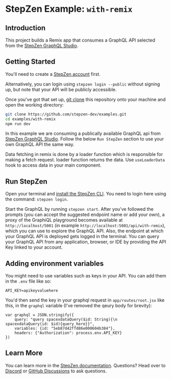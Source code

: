 # StepZen Example: `with-remix`

## Introduction

This project builds a Remix app that consumes a GraphQL API selected from the [StepZen GraphQL Studio](https://graphql.stepzen.com/).

## Getting Started

You'll need to create a [StepZen account](https://stepzen.com/signup) first.

Alternatively, you can login using `stepzen login --public` without signing up, but note that your API will be publicly accessible.

Once you've got that set up, [git clone](https://www.atlassian.com/git/tutorials/setting-up-a-repository/git-clone) this repository onto your machine and open the working directory:

```bash
git clone https://github.com/stepzen-dev/examples.git
cd examples/with-remix
npm run dev
```

In this example we are consuming a publically available GraphQL api from [StepZen GraphQL Studio](https://graphql.stepzen.com/). Follow the below `Run StepZen` section to use your own GraphQL API the same way.

Data fetching in remix is done by a loader function which is responsible for making a fetch request. loader function returns the data. Use `useLoaderData` hook to access data in your main component.

## Run StepZen

Open your terminal and [install the StepZen CLI](https://stepzen.com/docs/quick-start). You need to login here using the command: `stepzen login`.

Start the GraphQL by running `stepzen start`. After you've followed the prompts (you can accept the suggested endpoint name or add your own), a proxy of the GraphiQL playground becomes available at `http://localhost/5001` (in example `http://localhost:5001/api/with-remix`), which you can use to explore the GraphQL API. Also, the endpoint at which your GraphQL API is deployed gets logged in the terminal. You can query your GraphQL API from any application, browser, or IDE by providing the API Key linked to your account.

## Adding environment variables

You might need to use variables such as keys in your API. You can add them in the `.env` file like so:

```
API_KEY=apikeyvaluehere
```

You'd then send the key in your graphql request in `app/routes/root.jsx` like this, in the `graphql` variable (I've removed the qeury body for brevity):

```
var graphql = JSON.stringify({
    query: "query spacexdataQuery($id: String){\n    spacexdataQuery(id: $id){query_here}}",
    variables: {id: "5eb87d42ffd86e000604b384"},
    headers: {"Authorization": process.env.API_KEY}
})
```

## Learn More

You can learn more in the [StepZen documentation](https://stepzen.com/docs). Questions? Head over to [Discord](https://discord.gg/9k2VdPn2FR) or [GitHub Discussions](https://github.com/stepzen-dev/examples/discussions) to ask questions.
